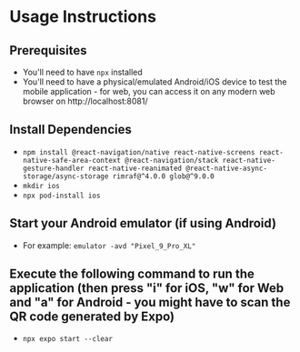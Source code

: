 # Usage Instructions

## Prerequisites
* You'll need to have `npx` installed
* You'll need to have a physical/emulated Android/iOS device to test the mobile application - for web, you can access it on any modern web browser on http://localhost:8081/

## Install Dependencies

* `npm install @react-navigation/native react-native-screens react-native-safe-area-context @react-navigation/stack react-native-gesture-handler react-native-reanimated @react-native-async-storage/async-storage rimraf@^4.0.0 glob@^9.0.0`
* `mkdir ios`
* `npx pod-install ios`

## Start your Android emulator (if using Android)

* For example: `emulator -avd "Pixel_9_Pro_XL"`

## Execute the following command to run the application (then press "i" for iOS, "w" for Web and "a" for Android - you might have to scan the QR code generated by Expo)

* `npx expo start --clear`